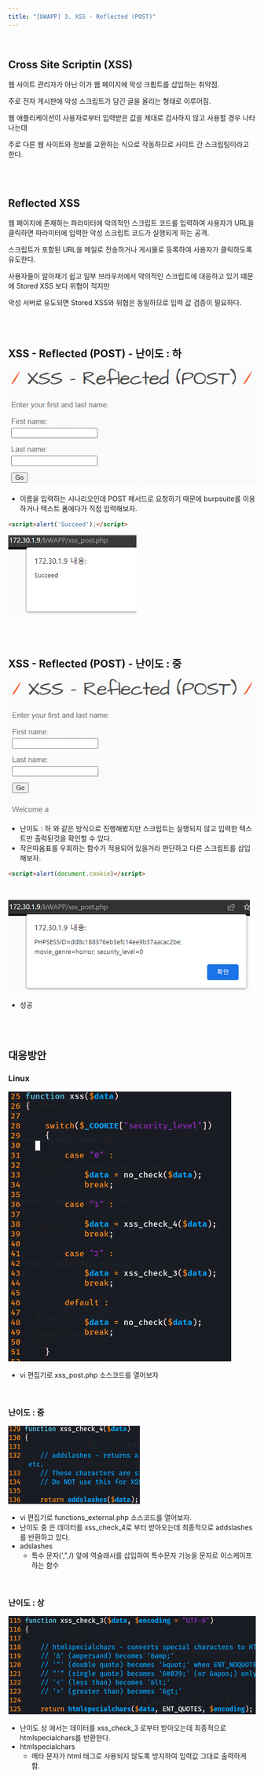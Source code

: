 ```yaml
---
title: "[bWAPP] 3. XSS - Reflected (POST)"
---
```


<br>

## Cross Site Scriptin (XSS)

웹 사이트 관리자가 아닌 이가 웹 페이지에 악성 크릡트를 삽입하는 취약점.

주로 전자 게시판에 악성 스크립트가 담긴 글을 올리는 형태로 이루어짐.

웹 애플리케이션이 사용자로부터 입력받은 값을 제대로 검사하지 않고 사용할 경우 나타나는데

주로 다른 웹 사이트와 정보를 교환하는 식으로 작동하므로 사이트 간 스크립팅이라고 한다.

<br>

<br>

## Reflected XSS

웹 페이지에 존재하는 파라미터에 악의적인 스크립트 코드를 입력하여 사용자가 URL을 클릭하면 파라미터에 입력한 악성 스크립트 코드가 실행되게 하는 공격.

스크립트가 포함된 URL을 메일로 전송하거나 게시물로 등록하여 사용자가 클릭하도록 유도한다.

사용자들이 알아채기 쉽고 일부 브라우저에서 악의적인 스크립트에 대응하고 있기 떄문에 Stored XSS 보다 위협이 적지만

악성 서버로 유도되면 Stored XSS와 위협은 동일하므로 입력 값 검증이 필요하다.

<br>

<br>

## XSS - Reflected (POST) - 난이도 : 하

![image-20220321061751817](https://raw.githubusercontent.com/EONION-TH3DB/image_repo/main/img/image-20220321061751817.png)

- 이름을 입력하는 시나리오인데 POST 메서드로 요청하기 때문에 burpsuite를 이용하거나 텍스트 폼에다가 직접 입력해보자.

```html
<script>alert('Succeed');</script>
```

![image-20220321062444520](https://raw.githubusercontent.com/EONION-TH3DB/image_repo/main/img/image-20220321062444520.png)

<br>

<br>

## XSS - Reflected (POST) - 난이도 : 중

![image-20220321062530098](https://raw.githubusercontent.com/EONION-TH3DB/image_repo/main/img/image-20220321062530098.png)

- 난이도 : 하 와 같은 방식으로 진행해봤지만 스크립트는 실행되지 않고 입력한 텍스트만 출력된것을 확인할 수 있다.
- 작은따옴표를 우회하는 함수가 적용되어 있을거라 판단하고 다른 스크립트를 삽입해보자.

```html
<script>alert(document.cookie)</script>
```

<Br>

![image-20220321062739240](https://raw.githubusercontent.com/EONION-TH3DB/image_repo/main/img/image-20220321062739240.png)

- 성공

<br>
<br>

## 대응방안

### Linux

![image-20220321163004306](https://raw.githubusercontent.com/EONION-TH3DB/image_repo/main/img/image-20220321163004306.png)

- vi 편집기로 xss_post.php 소스코드를 열어보자

<br>

### 난이도 : 중

![image-20220321161425578](https://raw.githubusercontent.com/EONION-TH3DB/image_repo/main/img/image-20220321161425578.png)

- vi 편집기로 functions_external.php 소스코드를 열어보자.
- 난이도 중 은 데이터를 xss_check_4로 부터 받아오는데 최종적으로 addslashes를 반환하고 있다.
- adslashes
  - 특수 문자(',",/) 앞에 역슬래시를 삽입하여 특수문자 기능을 문자로 이스케이프하는 함수

<br>

### 난이도 : 상

![image-20220321161652371](https://raw.githubusercontent.com/EONION-TH3DB/image_repo/main/img/image-20220321161652371.png)

- 난이도 상 에서는 데이터를 xss_check_3 로부터 받아오는데 최종적으로 htmlspecialchars를 반환한다.
- htmlspecialchars
  - 메타 문자가 html 태그로 사용되지 않도록 방지하여 입력값 그대로 출력하게 함.
